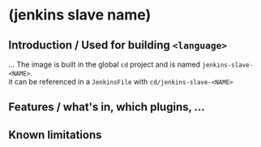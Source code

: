 # (jenkins slave name)

## Introduction / Used for building `<language>`

...
The image is built in the global `cd` project and is named `jenkins-slave-<NAME>`.<br>
it can be referenced in a `JenkinsFile` with `cd/jenkins-slave-<NAME>`

## Features / what's in, which plugins, ...

## Known limitations

